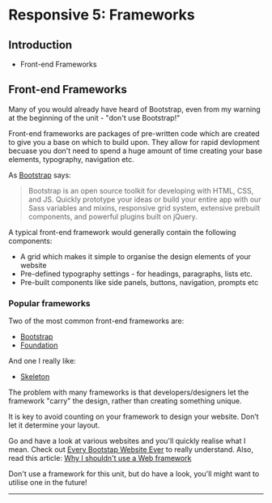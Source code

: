 # Responsive 5: Frameworks 



## Introduction

-  Front-end Frameworks



## Front-end Frameworks

Many of you would already have heard of Bootstrap, even from my warning at the beginning of the unit - "don't use Bootstrap!"

Front-end frameworks are packages of pre-written code which are created to give you a base on which to build upon. They allow for rapid devlopment becuase you don't need to spend a huge amount of time creating your base elements, typography, navigation etc. 

As [Bootstrap](https://getbootstrap.com/) says:

> Bootstrap is an open source toolkit for developing with HTML, CSS, and JS. Quickly prototype your ideas or build your entire app with our Sass variables and mixins, responsive grid system, extensive prebuilt components, and powerful plugins built on jQuery.


A typical front-end framework would generally contain the following components:

*   A grid which makes it simple to organise the design elements of your website
*   Pre-defined typography settings - for headings, paragraphs, lists etc. 
*   Pre-built components like side panels, buttons, navigation, prompts etc



### Popular frameworks

Two of the most common front-end frameworks are:

*   [Bootstrap](https://getbootstrap.com/)
*   [Foundation](https://foundation.zurb.com/)

And one I really like:

*   [Skeleton](http://getskeleton.com/)

The problem with many frameworks is that developers/designers let the framework "carry" the design, rather than creating something unique. 

It is key to avoid counting on your framework to design your website. Don’t let it determine your layout.

Go and have a look at various websites and you'll quickly realise what I mean. Check out [Every Bootstap Website Ever](https://www.dagusa.com/) to really understand. Also, read this article: [Why I shouldn't use a Web framework](https://dev.to/gypsydave5/why-you-shouldnt-use-a-web-framework-3g24)

Don't use a framework for this unit, but do have a look, you'll might want to utilise one in the future!

<hr>